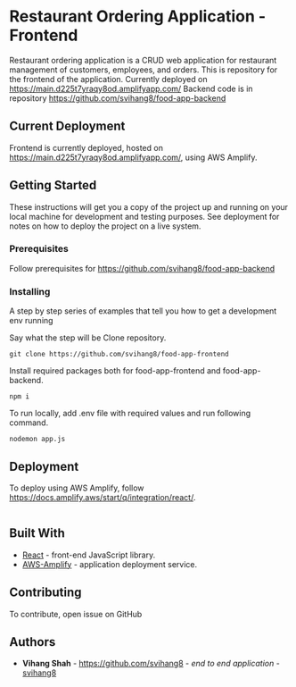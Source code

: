 # Restaurant Ordering Application - Frontend

Restaurant ordering application is a CRUD web application for restaurant management of customers, employees, and orders. This is repository for the frontend of the application.
Currently deployed on https://main.d225t7yraqy8od.amplifyapp.com/
Backend code is in repository https://github.com/svihang8/food-app-backend

## Current Deployment
Frontend is currently deployed, hosted on https://main.d225t7yraqy8od.amplifyapp.com/, using AWS Amplify.

## Getting Started

These instructions will get you a copy of the project up and running on your local machine for development and testing purposes. See deployment for notes on how to deploy the project on a live system.

### Prerequisites
Follow prerequisites for https://github.com/svihang8/food-app-backend

### Installing

A step by step series of examples that tell you how to get a development env running

Say what the step will be
Clone repository.
```
git clone https://github.com/svihang8/food-app-frontend
```
Install required packages both for food-app-frontend and food-app-backend.
```
npm i
```

To run locally, add .env file with required values and run following command.
```
nodemon app.js
```

## Deployment
To deploy using AWS Amplify, follow https://docs.amplify.aws/start/q/integration/react/.

```
```

## Built With

* [React](https://legacy.reactjs.org/docs/getting-started.htmls) - front-end JavaScript library.
* [AWS-Amplify](https://docs.amplify.aws/) - application deployment service.

## Contributing
To contribute, open issue on GitHub

## Authors
* **Vihang Shah** - https://github.com/svihang8 - *end to end application* - [svihang8](https://github.com/svihang8)
